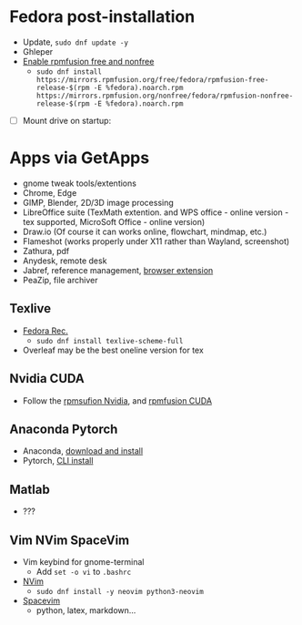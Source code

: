 # Fedora post-installation
- Update, `sudo dnf update -y`
- Ghleper
- [Enable rpmfusion free and nonfree](https://rpmfusion.org/Configuration)
  - `sudo dnf install https://mirrors.rpmfusion.org/free/fedora/rpmfusion-free-release-$(rpm -E %fedora).noarch.rpm https://mirrors.rpmfusion.org/nonfree/fedora/rpmfusion-nonfree-release-$(rpm -E %fedora).noarch.rpm`
- [ ] Mount drive on startup:

# Apps via GetApps
- gnome tweak tools/extentions
- Chrome, Edge
- GIMP, Blender, 2D/3D image processing
- LibreOffice suite (TexMath extention. and WPS office - online version - tex supported, MicroSoft Office - online version)
- Draw.io (Of course it can works online, flowchart, mindmap, etc.)
- Flameshot (works properly under X11 rather than Wayland, screenshot)
- Zathura, pdf
- Anydesk, remote desk
- Jabref, reference management, [browser extension](https://docs.jabref.org/collect/jabref-browser-extension)
- PeaZip, file archiver

## Texlive

- [Fedora Rec.](https://docs.fedoraproject.org/en-US/neurofedora/latex/)
  - `sudo dnf install texlive-scheme-full`
- Overleaf may be the best oneline version for tex

## Nvidia CUDA
- Follow the [rpmsufion Nvidia](https://rpmfusion.org/Howto/NVIDIA), and [rpmfusion CUDA](https://rpmfusion.org/Howto/CUDA)

## Anaconda Pytorch
- Anaconda, [download and install](https://www.anaconda.com/download/success)
- Pytorch, [CLI install](https://pytorch.org/get-started/locally/)

## Matlab
- ???

## Vim NVim SpaceVim
- Vim keybind for gnome-terminal
  - Add `set -o vi` to `.bashrc`
- [NVim](https://github.com/neovim/neovim/blob/master/INSTALL.md)
  - `sudo dnf install -y neovim python3-neovim`
- [Spacevim](https://spacevim.org/)
  - python, latex, markdown...
